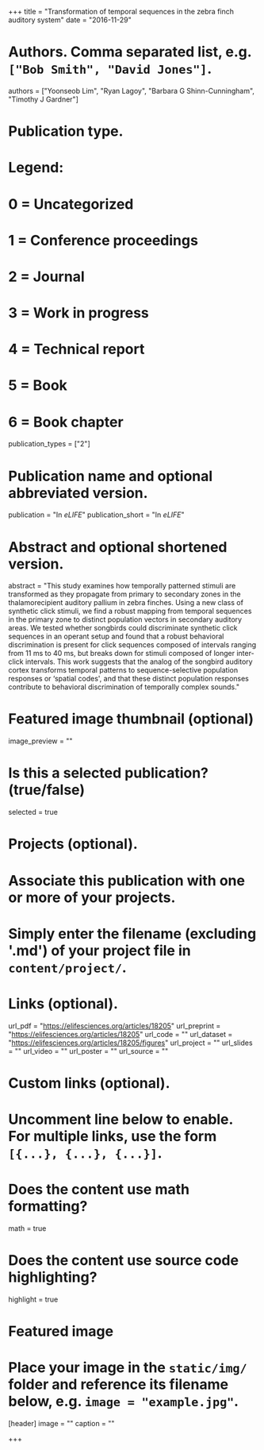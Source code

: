 +++
title = "Transformation of temporal sequences in the zebra finch auditory system"
date = "2016-11-29"

# Authors. Comma separated list, e.g. `["Bob Smith", "David Jones"]`.
authors = ["Yoonseob Lim", "Ryan Lagoy", "Barbara G Shinn-Cunningham", "Timothy J Gardner"]

# Publication type.
# Legend:
# 0 = Uncategorized
# 1 = Conference proceedings
# 2 = Journal
# 3 = Work in progress
# 4 = Technical report
# 5 = Book
# 6 = Book chapter
publication_types = ["2"]

# Publication name and optional abbreviated version.
publication = "In *eLIFE*"
publication_short = "In *eLIFE*"

# Abstract and optional shortened version.
abstract = "This study examines how temporally patterned stimuli are transformed as they propagate from primary to secondary zones in the thalamorecipient auditory pallium in zebra finches. Using a new class of synthetic click stimuli, we find a robust mapping from temporal sequences in the primary zone to distinct population vectors in secondary auditory areas. We tested whether songbirds could discriminate synthetic click sequences in an operant setup and found that a robust behavioral discrimination is present for click sequences composed of intervals ranging from 11 ms to 40 ms, but breaks down for stimuli composed of longer inter-click intervals. This work suggests that the analog of the songbird auditory cortex transforms temporal patterns to sequence-selective population responses or ‘spatial codes', and that these distinct population responses contribute to behavioral discrimination of temporally complex sounds."

# Featured image thumbnail (optional)
image_preview = ""

# Is this a selected publication? (true/false)
selected = true

# Projects (optional).
#   Associate this publication with one or more of your projects.
#   Simply enter the filename (excluding '.md') of your project file in `content/project/`.


# Links (optional).
url_pdf = "https://elifesciences.org/articles/18205"
url_preprint = "https://elifesciences.org/articles/18205"
url_code = ""
url_dataset = "https://elifesciences.org/articles/18205/figures"
url_project = ""
url_slides = ""
url_video = ""
url_poster = ""
url_source = ""

# Custom links (optional).
#   Uncomment line below to enable. For multiple links, use the form `[{...}, {...}, {...}]`.


# Does the content use math formatting?
math = true

# Does the content use source code highlighting?
highlight = true

# Featured image
# Place your image in the `static/img/` folder and reference its filename below, e.g. `image = "example.jpg"`.
[header]
image = "" 
caption = ""

+++